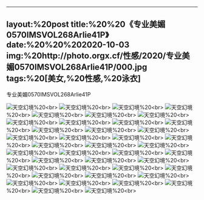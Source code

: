 ﻿---
layout:%20post
title:%20%20《专业美媚0570IMSVOL268Arlie41P》
date:%20%20%202020-10-03
img:%20http://photo.orgx.cf/性感/2020/专业美媚0570IMSVOL268Arlie41P/000.jpg
tags:%20[美女,%20性感,%20泳衣]
---

专业美媚0570IMSVOL268Arlie41P



![天空幻境](http://photo.orgx.cf/性感/2020/专业美媚0570IMSVOL268Arlie41P/001.jpg%20''天空幻境'')%20<br>
![天空幻境](http://photo.orgx.cf/性感/2020/专业美媚0570IMSVOL268Arlie41P/002.jpg%20''天空幻境'')%20<br>
![天空幻境](http://photo.orgx.cf/性感/2020/专业美媚0570IMSVOL268Arlie41P/003.jpg%20''天空幻境'')%20<br>
![天空幻境](http://photo.orgx.cf/性感/2020/专业美媚0570IMSVOL268Arlie41P/004.jpg%20''天空幻境'')%20<br>
![天空幻境](http://photo.orgx.cf/性感/2020/专业美媚0570IMSVOL268Arlie41P/005.jpg%20''天空幻境'')%20<br>
![天空幻境](http://photo.orgx.cf/性感/2020/专业美媚0570IMSVOL268Arlie41P/006.jpg%20''天空幻境'')%20<br>
![天空幻境](http://photo.orgx.cf/性感/2020/专业美媚0570IMSVOL268Arlie41P/007.jpg%20''天空幻境'')%20<br>
![天空幻境](http://photo.orgx.cf/性感/2020/专业美媚0570IMSVOL268Arlie41P/008.jpg%20''天空幻境'')%20<br>
![天空幻境](http://photo.orgx.cf/性感/2020/专业美媚0570IMSVOL268Arlie41P/009.jpg%20''天空幻境'')%20<br>
![天空幻境](http://photo.orgx.cf/性感/2020/专业美媚0570IMSVOL268Arlie41P/010.jpg%20''天空幻境'')%20<br>
![天空幻境](http://photo.orgx.cf/性感/2020/专业美媚0570IMSVOL268Arlie41P/011.jpg%20''天空幻境'')%20<br>
![天空幻境](http://photo.orgx.cf/性感/2020/专业美媚0570IMSVOL268Arlie41P/012.jpg%20''天空幻境'')%20<br>
![天空幻境](http://photo.orgx.cf/性感/2020/专业美媚0570IMSVOL268Arlie41P/013.jpg%20''天空幻境'')%20<br>
![天空幻境](http://photo.orgx.cf/性感/2020/专业美媚0570IMSVOL268Arlie41P/014.jpg%20''天空幻境'')%20<br>
![天空幻境](http://photo.orgx.cf/性感/2020/专业美媚0570IMSVOL268Arlie41P/015.jpg%20''天空幻境'')%20<br>
![天空幻境](http://photo.orgx.cf/性感/2020/专业美媚0570IMSVOL268Arlie41P/016.jpg%20''天空幻境'')%20<br>
![天空幻境](http://photo.orgx.cf/性感/2020/专业美媚0570IMSVOL268Arlie41P/017.jpg%20''天空幻境'')%20<br>
![天空幻境](http://photo.orgx.cf/性感/2020/专业美媚0570IMSVOL268Arlie41P/018.jpg%20''天空幻境'')%20<br>
![天空幻境](http://photo.orgx.cf/性感/2020/专业美媚0570IMSVOL268Arlie41P/019.jpg%20''天空幻境'')%20<br>
![天空幻境](http://photo.orgx.cf/性感/2020/专业美媚0570IMSVOL268Arlie41P/020.jpg%20''天空幻境'')%20<br>
![天空幻境](http://photo.orgx.cf/性感/2020/专业美媚0570IMSVOL268Arlie41P/021.jpg%20''天空幻境'')%20<br>
![天空幻境](http://photo.orgx.cf/性感/2020/专业美媚0570IMSVOL268Arlie41P/022.jpg%20''天空幻境'')%20<br>
![天空幻境](http://photo.orgx.cf/性感/2020/专业美媚0570IMSVOL268Arlie41P/023.jpg%20''天空幻境'')%20<br>
![天空幻境](http://photo.orgx.cf/性感/2020/专业美媚0570IMSVOL268Arlie41P/024.jpg%20''天空幻境'')%20<br>
![天空幻境](http://photo.orgx.cf/性感/2020/专业美媚0570IMSVOL268Arlie41P/025.jpg%20''天空幻境'')%20<br>
![天空幻境](http://photo.orgx.cf/性感/2020/专业美媚0570IMSVOL268Arlie41P/026.jpg%20''天空幻境'')%20<br>
![天空幻境](http://photo.orgx.cf/性感/2020/专业美媚0570IMSVOL268Arlie41P/027.jpg%20''天空幻境'')%20<br>
![天空幻境](http://photo.orgx.cf/性感/2020/专业美媚0570IMSVOL268Arlie41P/028.jpg%20''天空幻境'')%20<br>
![天空幻境](http://photo.orgx.cf/性感/2020/专业美媚0570IMSVOL268Arlie41P/029.jpg%20''天空幻境'')%20<br>
![天空幻境](http://photo.orgx.cf/性感/2020/专业美媚0570IMSVOL268Arlie41P/030.jpg%20''天空幻境'')%20<br>
![天空幻境](http://photo.orgx.cf/性感/2020/专业美媚0570IMSVOL268Arlie41P/031.jpg%20''天空幻境'')%20<br>
![天空幻境](http://photo.orgx.cf/性感/2020/专业美媚0570IMSVOL268Arlie41P/032.jpg%20''天空幻境'')%20<br>
![天空幻境](http://photo.orgx.cf/性感/2020/专业美媚0570IMSVOL268Arlie41P/033.jpg%20''天空幻境'')%20<br>
![天空幻境](http://photo.orgx.cf/性感/2020/专业美媚0570IMSVOL268Arlie41P/034.jpg%20''天空幻境'')%20<br>
![天空幻境](http://photo.orgx.cf/性感/2020/专业美媚0570IMSVOL268Arlie41P/035.jpg%20''天空幻境'')%20<br>
![天空幻境](http://photo.orgx.cf/性感/2020/专业美媚0570IMSVOL268Arlie41P/036.jpg%20''天空幻境'')%20<br>
![天空幻境](http://photo.orgx.cf/性感/2020/专业美媚0570IMSVOL268Arlie41P/037.jpg%20''天空幻境'')%20<br>
![天空幻境](http://photo.orgx.cf/性感/2020/专业美媚0570IMSVOL268Arlie41P/038.jpg%20''天空幻境'')%20<br>
![天空幻境](http://photo.orgx.cf/性感/2020/专业美媚0570IMSVOL268Arlie41P/039.jpg%20''天空幻境'')%20<br>
![天空幻境](http://photo.orgx.cf/性感/2020/专业美媚0570IMSVOL268Arlie41P/040.jpg%20''天空幻境'')%20<br>
![天空幻境](http://photo.orgx.cf/性感/2020/专业美媚0570IMSVOL268Arlie41P/041.jpg%20''天空幻境'')%20<br>